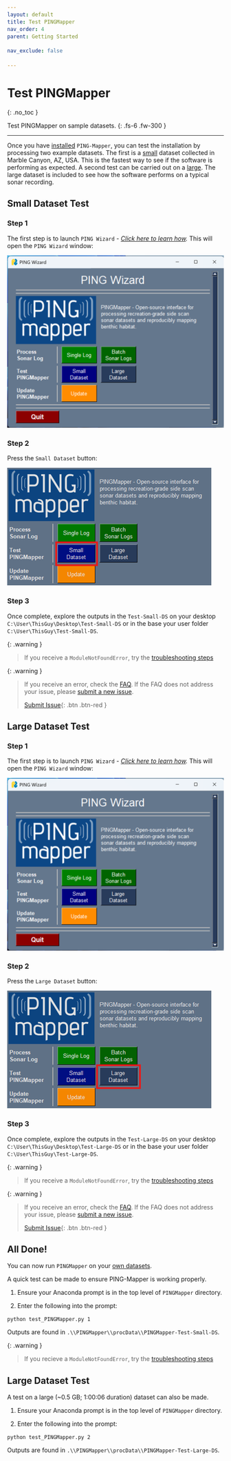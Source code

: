 ```yaml
---
layout: default
title: Test PINGMapper
nav_order: 4
parent: Getting Started

nav_exclude: false

---
```


# Test PINGMapper
{: .no_toc }

Test PINGMapper on sample datasets.
{: .fs-6 .fw-300 }

---

Once you have [installed](./Installation.md) `PING-Mapper`, you can test the installation by processing two example datasets. The first is a [small](#small-dataset-test) dataset collected in Marble Canyon, AZ, USA. This is the fastest way to see if the software is performing as expected. A second test can be carried out on a [large](#large-dataset-test). The large dataset is included to see how the software performs on a typical sonar recording. 

## Small Dataset Test

### Step 1
The first step is to launch `PING Wizard` - *[Click here to learn how](./PINGWizard.md).* This will open the `PING Wizard` window:

<img src="../../assets/running/PINGWizard_gui.PNG"/>

### Step 2
Press the `Small Dataset` button:

<img src="../../assets/running/pingwizard_test.PNG"/>

### Step 3
Once complete, explore the outputs in the `Test-Small-DS` on your desktop `C:\User\ThisGuy\Desktop\Test-Small-DS` or in the base your user folder `C:\User\ThisGuy\Test-Small-DS`.

{: .warning }
> If you receive a `ModuleNotFoundError`, try the [troubleshooting steps](../faq.md/#modulenotfounderror)

{: .warning }
> If you receive an error, check the [FAQ](../faq.md). If the FAQ does not address your issue, please [submit a new issue](https://github.com/CameronBodine/PINGMapper/issues). 
> 
> [Submit Issue](https://github.com/CameronBodine/PINGMapper/issues){: .btn .btn-red }

## Large Dataset Test

### Step 1
The first step is to launch `PING Wizard` - *[Click here to learn how](./PINGWizard.md).* This will open the `PING Wizard` window:

<img src="../../assets/running/PINGWizard_gui.PNG"/>

### Step 2
Press the `Large Dataset` button:

<img src="../../assets/running/pingwizard_test_large.PNG"/>

### Step 3
Once complete, explore the outputs in the `Test-Large-DS` on your desktop `C:\User\ThisGuy\Desktop\Test-Large-DS` or in the base your user folder `C:\User\ThisGuy\Test-Large-DS`.

{: .warning }
> If you receive a `ModuleNotFoundError`, try the [troubleshooting steps](../faq.md/#modulenotfounderror)

{: .warning }
> If you receive an error, check the [FAQ](../faq.md). If the FAQ does not address your issue, please [submit a new issue](https://github.com/CameronBodine/PINGMapper/issues). 
> 
> [Submit Issue](https://github.com/CameronBodine/PINGMapper/issues){: .btn .btn-red }

## All Done!

You can now run `PINGMapper` on your [own datasets](./Running.md).







A quick test can be made to ensure PING-Mapper is working properly.
1. Ensure your Anaconda prompt is in the top level of `PINGMapper` directory.

2. Enter the following into the prompt:  
```
python test_PINGMapper.py 1
```

Outputs are found in `.\\PINGMapper\\procData\\PINGMapper-Test-Small-DS`.

{: .warning }
> If you recieve a `ModuleNotFoundError`, try the [troubleshooting steps](../faq.md/#modulenotfounderror)

## Large Dataset Test
A test on a large (~0.5 GB; 1:00:06 duration) dataset can also be made.
1. Ensure your Anaconda prompt is in the top level of `PINGMapper` directory.

2. Enter the following into the prompt:  
```
python test_PINGMapper.py 2
```

Outputs are found in `.\\PINGMapper\\procData\\PINGMapper-Test-Large-DS`.
